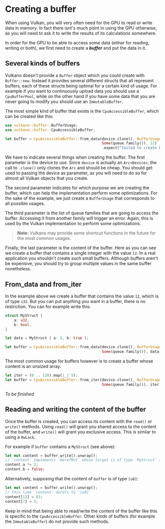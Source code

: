 # Creating a buffer

When using Vulkan, you will very often need for the GPU to read or write data in memory. In fact
there isnt's much point in using the GPU otherwise, as you will need to ask it to write the results
of its calculations somewhere.

In order for the GPU to be able to access some data (either for reading, writing or both), we
first need to create a ***buffer*** and put the data in it.

## Several kinds of buffers

Vulkano doesn't provide a `Buffer` object which you could create with `Buffer::new`. Instead it
provides several different structs that all represent buffers, each of these structs being optimal
for a certain kind of usage. For example if you want to continuously upload data you should use a
`CpuBufferPool`, while on the other hand if you have some data that you are never going to modify
you should use an `ImmutableBuffer`.

The most simple kind of buffer that exists is the `CpuAccessibleBuffer`, which can be created
like this:

```rust
use vulkano::buffer::BufferUsage;
use vulkano::buffer::CpuAccessibleBuffer;

let buffer = CpuAccessibleBuffer::from_data(device.clone(), BufferUsage::all(),
                                            Some(queue.family()), 12)
                                            .expect("failed to create buffer");
```

We have to indicate several things when creating the buffer. The first parameter is the device
to use. Since `device` is actually an `Arc<Device>`, the call to `.clone()` only clones the `Arc`
and should be cheap. You should get used to passing the device as parameter, as you will need
to do so for almost all Vulkan objects that you create.

The second parameter indicates for which purpose we are creating the buffer, which can help the
implementation perform some optimizations. For the sake of the example, we just create a
`BufferUsage` that corresponds to all possible usages.

The third parameter is the list of queue families that are going to access the buffer. Accessing it
from another family will trigger an error. Again, this is used by the Vulkan implementation to
perform some optimizations.

> **Note**: Vulkano may provide some shortcut functions in the future for the most common usages.

Finally, the last parameter is the content of the buffer. Here as you can see we create a buffer
that contains a single integer with the value `12`. In a real application you shouldn't create
such small buffers. Although buffers aren't be expensive, you should try to group multiple
values in the same buffer nonetheless.

## From_data and from_iter

In the example above we create a buffer that contains the value `12`, which is of type `i32`.
But you can put anything you want in a buffer, there is no restriction. You can for example write
this:

```rust
struct MyStruct {
    a: u32,
    b: bool,
}

let data = MyStruct { a: 5, b: true };

let buffer = CpuAccessibleBuffer::from_data(device.clone(), BufferUsage::all(),
                                            Some(queue.family()), data).unwrap();
```

The most common usage for buffers however is to create a buffer whose content is an unsized array.

```rust
let iter = (0 .. 128).map(|_| 5);
let buffer = CpuAccessibleBuffer::from_iter(device.clone(), BufferUsage::all(),
                                            Some(queue.family()), iter).unwrap();
```

*To be finished*

## Reading and writing the content of the buffer

Once the buffer is created, you can access its content with the `read()` or `write()` methods.
Using `read()` will grant you shared access to the content of the buffer, and `write()` will grant
you exclusive access. This is similar to using a `RwLock`.

For example if `buffer` contains a `MyStruct` (see above):

```rust
let mut content = buffer.write().unwrap();
// `content` implements `DerefMut` whose target is of type `MyStruct` (the content of the buffer)
content.a *= 2;
content.b = false;
```

Alternatively, supposing that the content of `buffer` is of type `[u8]`:

```rust
let mut content = buffer.write().unwrap();
// this time `content` derefs to `[u8]`
content[12] = 83;
content[7] = 3;
```

Keep in mind that being able to read/write the content of the buffer like this is specific to the
`CpuAccessibleBuffer`. Other kinds of buffers (for example the `ImmutableBuffer`) do not provide
such methods.
